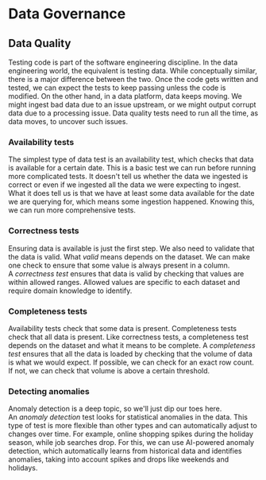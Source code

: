# Data Governance

## Data Quality

Testing code is part of the software engineering discipline. In the data engineering world, the equivalent is testing data. While conceptually similar, there is a major difference between the two. Once the code gets written and tested, we can expect the tests to keep passing unless the code is modified. On the other hand, in a data platform, data keeps moving. We might ingest bad data due to an issue upstream, or we might output corrupt data due to a processing issue. Data quality tests need to run all the time, as data moves, to uncover such issues.

### Availability tests

The simplest type of data test is an availability test, which checks that data is available for a certain date. This is a basic test we can run before running more complicated tests. It doesn't tell us whether the data we ingested is correct or even if we ingested all the data we were expecting to ingest. What it does tell us is that we have at least some data available for the date we are querying for, which means some ingestion happened. Knowing this, we can run more comprehensive tests.

### Correctness tests

Ensuring data is available is just the first step. We also need to validate that the data is valid. What *valid* means depends on the dataset. We can make one check to ensure that some value is always present in a column. A *correctness test* ensures that data is valid by checking that values are within allowed ranges. Allowed values are specific to each dataset and require domain knowledge to identify.

### Completeness tests

Availability tests check that some data is present. Completeness tests check that all data is present. Like correctness tests, a completeness test depends on the dataset and what it means to be complete. A *completeness test* ensures that all the data is loaded by checking that the volume of data is what we would expect. If possible, we can check for an exact row count. If not, we can check that volume is above a certain threshold.

### Detecting anomalies

Anomaly detection is a deep topic, so we'll just dip our toes here. An *anomaly detection* test looks for statistical anomalies in the data. This type of test is more flexible than other types and can automatically adjust to changes over time. For example, online shopping spikes during the holiday season, while job searches drop. For this, we can use AI-powered anomaly detection, which automatically learns from historical data and identifies anomalies, taking into account spikes and drops like weekends and holidays.
